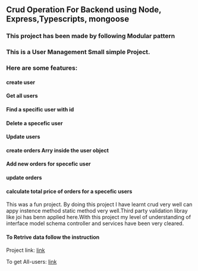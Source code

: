 ## Crud Operation For Backend using Node, Express,Typescripts, mongoose

### This project has been made by following Modular pattern

### This is a User Management Small simple Project.

### Here are some features:

#### create user

#### Get all users

#### Find a specific user with id

#### Delete a specefic user

#### Update users

#### create orders Arry inside the user object

#### Add new orders for specefic user

#### update orders

#### calculate total price of orders for a specefic users

This was a fun project. By doing this project I have learnt crud very well can appy instence method static method very well.Third party validation libray like joi has benn applied here.With this project my level of understanding of interface model schema controller and services have been very cleared.

#### To Retrive data follow the instruction

Project link: [ link](https://level2-assignment2-kappa.vercel.app/)

To get All-users:
[ link](https://level2-assignment2-kappa.vercel.app/api/users)

